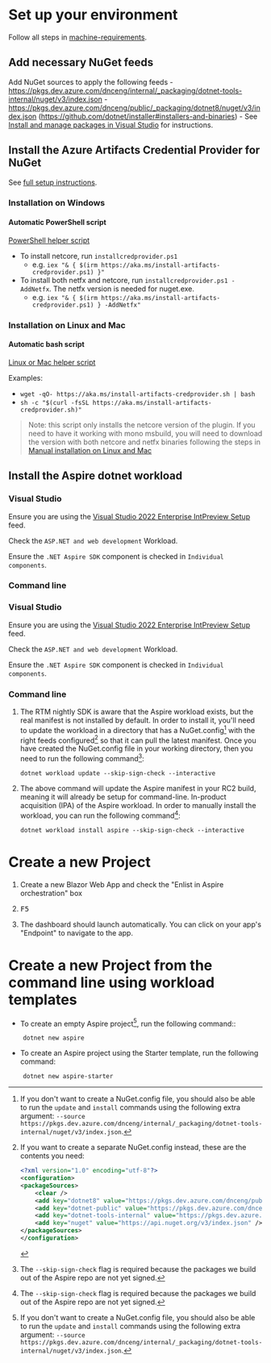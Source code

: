 # Set up your environment

Follow all steps in [machine-requirements](machine-requirements.md).

## Add necessary NuGet feeds

Add NuGet sources to apply the following feeds
    - https://pkgs.dev.azure.com/dnceng/internal/_packaging/dotnet-tools-internal/nuget/v3/index.json
    - https://pkgs.dev.azure.com/dnceng/public/_packaging/dotnet8/nuget/v3/index.json (https://github.com/dotnet/installer#installers-and-binaries)
    - See [Install and manage packages in Visual Studio](https://learn.microsoft.com/nuget/consume-packages/install-use-packages-visual-studio#package-sources) for instructions.

## Install the Azure Artifacts Credential Provider for NuGet

See [full setup instructions](https://github.com/microsoft/artifacts-credprovider#setup).

### Installation on Windows

#### Automatic PowerShell script

[PowerShell helper script](https://github.com/microsoft/artifacts-credprovider/blob/master/helpers/installcredprovider.ps1)

- To install netcore, run `installcredprovider.ps1`
  - e.g. `iex "& { $(irm https://aka.ms/install-artifacts-credprovider.ps1) }"`
- To install both netfx and netcore, run `installcredprovider.ps1 -AddNetfx`. The netfx version is needed for nuget.exe.
  - e.g. `iex "& { $(irm https://aka.ms/install-artifacts-credprovider.ps1) } -AddNetfx"`

### Installation on Linux and Mac

#### Automatic bash script

[Linux or Mac helper script](helpers/installcredprovider.sh)

Examples:
- `wget -qO- https://aka.ms/install-artifacts-credprovider.sh | bash`
- `sh -c "$(curl -fsSL https://aka.ms/install-artifacts-credprovider.sh)"`

> Note: this script only installs the netcore version of the plugin. If you need to have it working with mono msbuild, you will need to download the version with both netcore and netfx binaries following the steps in [Manual installation on Linux and Mac](#installation-on-linux-and-mac)

## Install the Aspire dotnet workload

### Visual Studio

Ensure you are using the [Visual Studio 2022 Enterprise IntPreview Setup](https://aka.ms/vs/17/intpreview/vs_enterprise.exe) feed.

Check the `ASP.NET and web development` Workload.

Ensure the `.NET Aspire SDK` component is checked in `Individual components`.

### Command line

### Visual Studio

Ensure you are using the [Visual Studio 2022 Enterprise IntPreview Setup](https://aka.ms/vs/17/intpreview/vs_enterprise.exe) feed.

Check the `ASP.NET and web development` Workload.

Ensure the `.NET Aspire SDK` component is checked in `Individual components`.

### Command line

1. The RTM nightly SDK is aware that the Aspire workload exists, but the real manifest is not installed by default. In order to install it, you'll need to update the workload in a directory that has a NuGet.config[^3] with the right feeds configured[^2] so that it can pull the latest manifest. Once you have created the NuGet.config file in your working directory, then you need to run the following command[^1]:

    ```shell
    dotnet workload update --skip-sign-check --interactive
    ```

2. The above command will update the Aspire manifest in your RC2 build, meaning it will already be setup for command-line. In-product acquisition (IPA) of the Aspire workload. In order to manually install the workload, you can run the following command[^1]:

    ```shell
    dotnet workload install aspire --skip-sign-check --interactive
    ```

[^1]: The `--skip-sign-check` flag is required because the packages we build out of the Aspire repo are not yet signed.
[^2]: If you want to create a separate NuGet.config instead, these are the contents you need:
      ```xml
      <?xml version="1.0" encoding="utf-8"?>
      <configuration>
      <packageSources>
          <clear />
          <add key="dotnet8" value="https://pkgs.dev.azure.com/dnceng/public/_packaging/dotnet8/nuget/v3/index.json" />
          <add key="dotnet-public" value="https://pkgs.dev.azure.com/dnceng/public/_packaging/dotnet-public/nuget/v3/index.json" />
          <add key="dotnet-tools-internal" value="https://pkgs.dev.azure.com/dnceng/internal/_packaging/dotnet-tools-internal/nuget/v3/index.json" />
          <add key="nuget" value="https://api.nuget.org/v3/index.json" />
      </packageSources>
      </configuration>
      ```
[^3]: If you don't want to create a NuGet.config file, you should also be able to run the `update` and `install` commands using the following extra argument: `--source https://pkgs.dev.azure.com/dnceng/internal/_packaging/dotnet-tools-internal/nuget/v3/index.json`.

# Create a new Project

1. Create a new Blazor Web App and check the "Enlist in Aspire orchestration" box

2. <kbd>F5</kbd>

3. The dashboard should launch automatically. You can click on your app's "Endpoint" to navigate to the app.

# Create a new Project from the command line using workload templates

- To create an empty Aspire project[^3], run the following command::

```shell
    dotnet new aspire
```

- To create an Aspire project using the Starter template, run the following command:

```shell
    dotnet new aspire-starter
```

[^3]: In order for these commands to work, you must have already installed the Aspire workload by following the steps in #Install-the-Aspire-dotnet-workload section.

